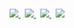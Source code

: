 <p align="center">
    <a href="https://whatsapp.com/channel/0029VbBLBZ80lwgrRDEnyV0v">
      <img src="https://img.shields.io/badge/-WHATSAPP-black?logo=whatsapp&style=for-the-badge">
    </a>
    &nbsp;
    <a href="https://tiktok.com/@by_exe9">
      <img src="https://img.shields.io/badge/-TIKTOK-black?logo=tiktok&style=for-the-badge">
    </a>
    &nbsp;
    <a href="https://www.youtube.com/@ByexeOfficial">
      <img src="https://img.shields.io/badge/-YOUTUBE-black?logo=youtube&style=for-the-badge">
    </a>
    &nbsp;
    <a href="https://github.com/DaemonTechX">
      <img src="https://img.shields.io/badge/-GITHUB-black?logo=github&style=for-the-badge">
    </a>

</p>

